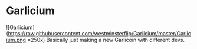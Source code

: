 # Garlicium
![Garlicium](https://raw.githubusercontent.com/westminsterflip/Garlicium/master/Garlicium.png =250x)
Basically just making a new Garlicoin with different devs.
